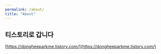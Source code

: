 ```yaml
---
permalink: /about/
title: "About"
---
```


## 티스토리로 갑니다
[https://dongheeparkme.tistory.com/](https://dongheeparkme.tistory.com/)